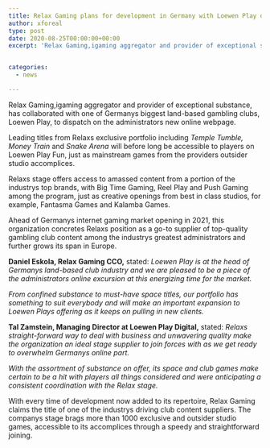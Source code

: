 ```yaml
---
title: Relax Gaming plans for development in Germany with Loewen Play deal
author: xforeal 
type: post
date: 2020-08-25T00:00:00+00:00
excerpt: 'Relax Gaming,igaming aggregator and provider of exceptional substance, has collaborated with one of Germanys biggest land-based gambling clubs, Loewen Play, to dispatch on the administrators new online site '


categories:
  - news

---
```

Relax Gaming,igaming aggregator and provider of exceptional substance, has collaborated with one of Germanys biggest land-based gambling clubs, Loewen Play, to dispatch on the administrators new online webpage. 

Leading titles from Relaxs exclusive portfolio including _Temple Tumble, Money Train_ and _Snake Arena_ will before long be accessible to players on Loewen Play Fun, just as mainstream games from the providers outsider studio accomplices. 

Relaxs stage offers access to amassed content from a portion of the industrys top brands, with Big Time Gaming, Reel Play and Push Gaming among the program, just as creative openings from best in class studios, for example, Fantasma Games and Kalamba Games. 

Ahead of Germanys internet gaming market opening in 2021, this organization concretes Relaxs position as a go-to supplier of top-quality gambling club content among the industrys greatest administrators and further grows its span in Europe. 

**Daniel Eskola, Relax Gaming CCO,** stated: _Loewen Play is at the head of Germanys land-based club industry and we are pleased to be a piece of the administrators online excursion at this energizing time for the market._ 

_From confined substance to must-have space titles, our portfolio has something to suit everybody and will make an important expansion to Loewen Plays offering as it keeps on pulling in new clients._ 

**Tal Zamstein, Managing Director at Loewen Play Digital,** stated: _Relaxs straight-forward way to deal with business and unwavering quality make the organization an ideal stage supplier to join forces with as we get ready to overwhelm Germanys online part._ 

_With the assortment of substance on offer, its space and club games make certain to be a hit with players all things considered and were anticipating a consistent coordination with the Relax stage._ 

With every time of development now added to its repertoire, Relax Gaming claims the title of one of the industrys driving club content suppliers. The companys stage brags more than 1000 exclusive and outsider studio games, accessible to its accomplices through a speedy and straightforward joining.